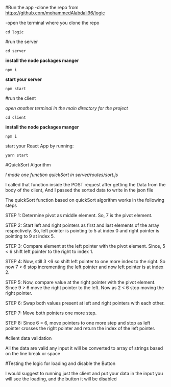 #Run the app
-clone the repo from https://github.com/mohammedAlabdali96/logic

-open the terminal where you clone the repo

`cd logic`

#run the server 

`cd server`

**install the node packages manger**

`npm i`

**start your server**

`npm start`


#run the client

_open another terminal in the main directory for the project_ 

`cd client`

**install the node packages manger**

`npm i`

start your React App by running:

`yarn start`

#QuickSort Algorithm 

_I made one function quickSort in server/routes/sort.js_

I called that function inside the POST request
after getting the Data from the body of the client, And I passed  the sorted data to write in the json file 


The quickSort function based on quickSort algorithm works in the following steps 


STEP 1: Determine pivot as middle element. So, 7 is the pivot element.

STEP 2: Start left and right pointers as first and last elements of the array respectively. So, left pointer is pointing to 5 at index 0 and right pointer is pointing to 9 at index 5.

STEP 3: Compare element at the left pointer with the pivot element. Since, 5 < 6 shift left pointer to the right to index 1.

STEP 4: Now, still 3 <6 so shift left pointer to one more index to the right. So now 7 > 6 stop incrementing the left pointer and now left pointer is at index 2.

STEP 5: Now, compare value at the right pointer with the pivot element. Since 9 > 6 move the right pointer to the left. Now as 2 < 6 stop moving the right pointer.

STEP 6: Swap both values present at left and right pointers with each other.

STEP 7: Move both pointers one more step.

STEP 8: Since 6 = 6, move pointers to one more step and stop as left pointer crosses the right pointer and return the index of the left pointer.



#client data validation 

All the data are valid
any input it will be converted to array of strings based on the line break or space 


#Testing the logic for loading and disable the Button 

I would suggest to running just the client and put your data in the input you will see the loading, and the button it will be disabled 










  